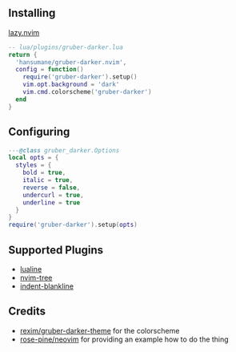 Installing
-
[lazy.nvim](https://github.com/folke/lazy.nvim)
```lua
-- lua/plugins/gruber-darker.lua
return {
  'hansumane/gruber-darker.nvim',
  config = function()
    require('gruber-darker').setup()
    vim.opt.background = 'dark'
    vim.cmd.colorscheme('gruber-darker')
  end
}
```

Configuring
-
```lua
---@class gruber_darker.Options
local opts = {
  styles = {
    bold = true,
    italic = true,
    reverse = false,
    undercurl = true,
    underline = true
  }
}
require('gruber-darker').setup(opts)
```

Supported Plugins
-
+ [lualine](https://github.com/nvim-lualine/lualine.nvim.git)
+ [nvim-tree](https://github.com/nvim-tree/nvim-tree.lua.git)
+ [indent-blankline](https://github.com/lukas-reineke/indent-blankline.nvim.git)

Credits
-
+ [rexim/gruber-darker-theme](https://github.com/rexim/gruber-darker-theme.git)
  for the colorscheme
+ [rose-pine/neovim](https://github.com/rose-pine/neovim.git)
  for providing an example how to do the thing
